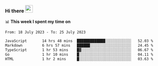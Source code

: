 ### Hi there <a href="https://www.gautamkrishnar.com/"><img src="https://media.giphy.com/media/hvRJCLFzcasrR4ia7z/giphy.gif" width="25px"></a>

📊 **This week I spent my time on**

<!--START_SECTION:waka-->

```txt
From: 18 July 2023 - To: 25 July 2023

JavaScript       14 hrs 48 mins  █████████████░░░░░░░░░░░░   52.03 %
Markdown         6 hrs 57 mins   ██████░░░░░░░░░░░░░░░░░░░   24.45 %
TypeScript       1 hr 53 mins    █▓░░░░░░░░░░░░░░░░░░░░░░░   06.67 %
Go               1 hr 10 mins    █░░░░░░░░░░░░░░░░░░░░░░░░   04.11 %
HTML             1 hr 2 mins     █░░░░░░░░░░░░░░░░░░░░░░░░   03.63 %
```

<!--END_SECTION:waka-->
